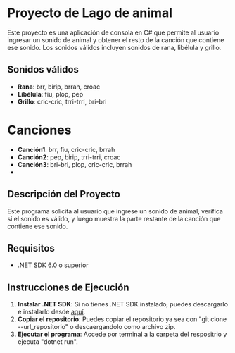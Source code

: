 # Proyecto de Lago de animal

Este proyecto es una aplicación de consola en C# que permite al usuario ingresar un sonido de animal y obtener el resto de la canción que contiene ese sonido. Los sonidos válidos incluyen sonidos de rana, libélula y grillo.

## Sonidos válidos

- **Rana**: brr, birip, brrah, croac
- **Libélula**: fiu, plop, pep
- **Grillo**: cric-cric, trri-trri, bri-bri

# Canciones

- **Canción1**: brr, fiu, cric-cric, brrah
- **Canción2**: pep, birip, trri-trri, croac
- **Canción3**: bri-bri, plop, cric-cric, brrah
- 
## Descripción del Proyecto

Este programa solicita al usuario que ingrese un sonido de animal, verifica si el sonido es válido, y luego muestra la parte restante de la canción que contiene ese sonido.

## Requisitos

- .NET SDK 6.0 o superior

## Instrucciones de Ejecución

1. **Instalar .NET SDK**: Si no tienes .NET SDK instalado, puedes descargarlo e instalarlo desde [aquí](https://dotnet.microsoft.com/download/dotnet/6.0).
2. **Copiar el repositorio**: Puedes copiar el repositorio ya sea con "git clone --url_repositorio" o descaergandolo como archivo zip.
3. **Ejecutar el programa**: Accede por terminal a la carpeta del respositrio y ejecuta "dotnet run".
